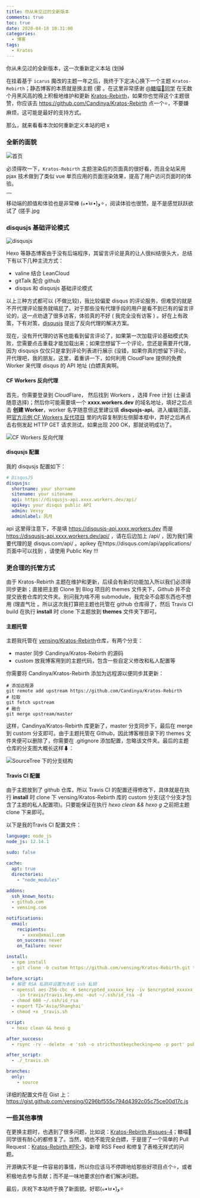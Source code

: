 ```yaml
---
title: 你从未见过的全新版本
comments: true
toc: true
date: 2020-04-18 10:31:00
categories:
  - 博客
tags:
  - Kratos
---
```


你从未见过的全新版本，这一次重新定义本站 (划掉 

<!-- more--> 

在挂着基于 `icarus` 魔改的主题一年之后，我终于下定决心换下一个主题 `Kratos-Rebirth`；静态博客的本质就是换主题 (雾 。在这里非常感谢 [@糖喵🍭同学](https://candinya.com/) 在无数个月黑风高的晚上积极地维护和更新  [Kratos-Rebirth](https://github.com/Candinya/Kratos-Rebirth)，如果你也觉得这个主题很赞，你应该去  https://github.com/Candinya/Kratos-Rebirth 点一个⭐，不要嫌麻烦，这可能是最好的支持方式。

那么，就来看看本次如何重新定义本站的吧 x 

### 全新的面貌

![首页](https://i.loli.net/2020/04/18/agbkYHThGBAdnt4.png)


必须得吹一下，`Kratos-Rebirth` 主题渲染后的页面真的很好看，而且全站采用 pjax 技术做到了类似 vue 单页应用的页面渲染效果，提高了用户访问页面时的体验。

<img src="https://i.loli.net/2020/04/18/5ZeynDRVbHWl6Iv.png" alt="移动端" style="zoom:25%;" />

移动端的颜值和体验也是非常棒 (๑•̀ㅂ•́)و✧，阅读体验也很赞。是不是感觉跃跃欲试了 (搓手.jpg


### disqusjs 基础评论模式

![disqusjs](https://i.loli.net/2020/04/18/NVJDU6rwI5kSGCi.png)

Hexo 等静态博客由于没有后端程序，其留言评论是真的让人很纠结很头大，总结下有以下几种主流方式：

- valine 结合 LeanCloud 
- gitTalk 配合 github
- disqus 和 disqusjs 基础评论模式

以上三种方式都可以 (不做比较)，我比较偏爱 disqus 的评论服务，但难受的就是不开代理评论服务就嗝屁了。对于那些没有代理手段的用户是看不到已有的留言评论的，这一点劝退了很多访客，体验真的不好 ( 我完全没有访客 )  。好在上有政策，下有对策，[disqusjs](https://github.com/SukkaW/DisqusJS) 提出了反向代理的解决方案。


现在，没有开代理的访客也能看到留言评论了，如果第一次加载评论基础模式失败，您需要点击重载才能加载出来；如果您想留下一个评论，您还是需要开代理，因为 disqusjs 仅仅只是拿到评论列表进行展示 (没错，如果你真的想留下评论，开代理吧，我的朋友。这里，着重讲一下，如何利用 CloudFlare 提供的免费 Worker 来代理 disqus 的 API 地址 (白嫖真爽啊。 

#### CF Workers 反向代理

首先，你需要登录到 CloudFlare， 然后找到 Workers ，选择 Free 计划 (土豪请随意选择)；然后你可能需要填一个  **xxxx.workers.dev** 的域名地址，填好之后点击 **创建 Worker**，worker 名字随意但这里建议填 **disqusjs-api**。进入编辑页面，把[官方示例 CF Workers 反代项目](https://github.com/idawnlight/disqusjs-proxy-cloudflare-workers/blob/master/worker.js ) 里的内容复制到左侧脚本框中，弄好之后再点击右侧发起 HTTP GET 请求测试，如果出现 200 OK，那就说明成功了。 

![CF Workers 反向代理](https://i.loli.net/2020/04/18/U9fgABpsERmihkt.png)

#### disqusjs 配置

我的 disqusjs 配置如下：

```yaml
# DisqusJS
disqusjs:
  shortname: your shorname
  sitename: your sitename
  api: https://disqusjs-api.xxxx.workers.dev/api/
  apikey: your disqus public API
  admin: Vexsy
  adminlabel: 风月
```
api 这里得注意下，不是填 https://disqusjs-api.xxxx.workers.dev  而是 https://disqusjs-api.xxxx.workers.dev/api/ ，请在后边加上 /api/ ，因为我们需要代理的是 disqus.com/api/ 。apikey 在https://disqus.com/api/applications/ 页面中可以找到 ，请使用 Public Key !!!

### 更合理的托管方式

由于 Kratos-Rebirth 主题在维护和更新，后续会有新的功能加入所以我们必须得同步更新；直接把主题 Clone 到 Blog 项目的 themes 文件夹下，Github 并不会提交嵌套仓库的文件夹。别问我为啥不用 submodule，我完全不会那东西也不想用 (理直气壮 。所以这次我打算把主题也托管在 github 仓库得了，然后 Travis CI build 在执行 **install** 时 clone 下主题放到 **themes**  文件夹下即可。


#### 主题托管

主题我托管在 [vensing/Kratos-Rebirth](https://github.com/vensing/Kratos-Rebirth)仓库，有两个分支：

- master 同步 Candinya/Kratos-Rebirth 的源码
- custom 放我博客用到的主题代码，包含一些自定义修改和私人配置等

你需要将 Candinya/Kratos-Rebirth 添加为远程源以便同步其更新：

```shell 
# 添加远程源
git remote add upstream https://github.com/Candinya/Kratos-Rebirth
# 拉取
git fetch upstream 
# 融合
git merge upstream/master
```

这样，Candinya/Kratos-Rebirth 库更新了，master 分支同步下，最后在 merge 到 custom 分支即可。由于主题托管在 Github，因此博客根目录下的 themes 文件夹便可以删除了，你需要在 .gitignore 添加配置，忽略该文件夹。最后的主题仓库的分支图大概长这样⬇：

![SourceTree 下的分支结构](https://i.loli.net/2020/04/18/R97WFHiOhSCsyfU.png)

#### Travis CI 配置

由于主题放到了 github 仓库，所以 Travis CI 的配置还得修改下，具体就是在执行 **install** 时 clone 下 vensing/Kratos-Rebirth 库的 custom 分支(这个分支才包含了主题的私人配置项)。只要能保证在执行 *hexo clean && hexo g*  之前把主题 clone 下来即可。

以下是我的Travis CI 配置文件：

```yaml
language: node_js
node_js: 12.14.1 

sudo: false

cache:
  apt: true
  directories:
    - "node_modules"
 
addons:
  ssh_known_hosts:
  - github.com
  - vensing.com

notifications:
  email:
    recipients:
      - xxxx@xmail.com
    on_success: never
    on_failure: never

install:
  - npm install
  - git clone -b custom https://github.com/vensing/Kratos-Rebirth.git themes/Kratos-Rebirth

before_script:
  # 解密 RSA 私钥并设置为本机 ssh 私钥
  - openssl aes-256-cbc -K $encrypted_xxxxxx_key -iv $encrypted_xxxxxx_iv 
    -in travis/travis.key.enc -out ~/.ssh/id_rsa -d
  - chmod 600 ~/.ssh/id_rsa
  - export TZ='Asia/Shanghai'
  - chmod +x _travis.sh

script:
  - hexo clean && hexo g

after_success:
  - rsync -rv --delete -e 'ssh -o stricthostkeychecking=no -p port' public/ root@yoursite:/www

after_script:
  - ./_travis.sh

branches:
  only:
    - source

```

详细的配置文件在 Gist 上：https://gist.github.com/vensing/0296bf555c794d4392c05c75ce00d17c.js

### 一些其他事情

在更换主题时，也遇到了很多问题，比如说：[Kratos-Rebirth #issues-4](https://github.com/Candinya/Kratos-Rebirth/issues/4)；糖喵🍭同学很有耐心的都修复了。当然，咱也不能完全白嫖，于是提了一个简单的 Pull Request：[Kratos-Rebirth #PR-3](https://github.com/Candinya/Kratos-Rebirth/pull/3)，新增 RSS Feed 和修复了表格无样式的问题。

开源确实不是一件容易的事情，所以你应该马不停蹄地给那些好项目点个⭐，或者积极地去参与贡献；而不是一味地要求创作者们解决问题。


最后，庆祝下本站终于换了新面貌。好耶(๑•̀ㅂ•́)و✧


